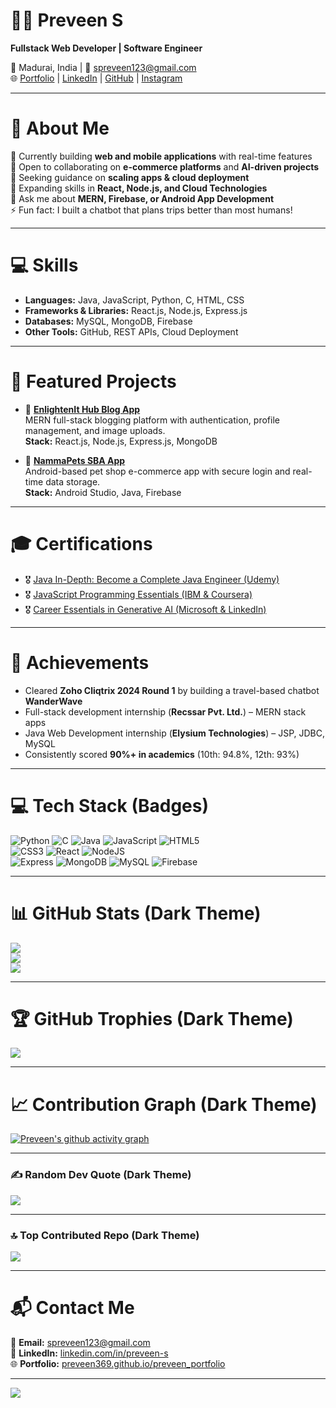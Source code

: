 # 👨‍💻 Preveen S
**Fullstack Web Developer | Software Engineer**  

📍 Madurai, India | 📧 spreveen123@gmail.com  
🌐 [Portfolio](https://preveen369.github.io/preveen_portfolio/) | [LinkedIn](https://www.linkedin.com/in/preveen-s-17250529b/) | [GitHub](https://github.com/Preveen369) | [Instagram](https://www.instagram.com/_preveen_s/)  

---

# 💫 About Me
🔭 Currently building **web and mobile applications** with real-time features  
👯 Open to collaborating on **e-commerce platforms** and **AI-driven projects**  
🤝 Seeking guidance on **scaling apps & cloud deployment**  
🌱 Expanding skills in **React, Node.js, and Cloud Technologies**  
💬 Ask me about **MERN, Firebase, or Android App Development**  
⚡ Fun fact: I built a chatbot that plans trips better than most humans!  

---

# 💻 Skills
- **Languages:** Java, JavaScript, Python, C, HTML, CSS  
- **Frameworks & Libraries:** React.js, Node.js, Express.js  
- **Databases:** MySQL, MongoDB, Firebase  
- **Other Tools:** GitHub, REST APIs, Cloud Deployment  

---

# 🚀 Featured Projects
- 📝 [**EnlightenIt Hub Blog App**](https://github.com/Preveen369/EnlightenIt-Hub-App)  
   MERN full-stack blogging platform with authentication, profile management, and image uploads.  
   **Stack:** React.js, Node.js, Express.js, MongoDB  

- 🐾 [**NammaPets SBA App**](https://github.com/Preveen369/NammaPets-SBA)  
   Android-based pet shop e-commerce app with secure login and real-time data storage.  
   **Stack:** Android Studio, Java, Firebase  

---

# 🎓 Certifications
- 🎖 [Java In-Depth: Become a Complete Java Engineer (Udemy)](https://www.udemy.com/certificate/UC-53c045e8-934c-4085-98d6-c74a6aed33e5/)  
- 🎖 [JavaScript Programming Essentials (IBM & Coursera)](https://coursera.org/share/9d96933333b32584391821950178f686)  
- 🎖 [Career Essentials in Generative AI (Microsoft & LinkedIn)](https://www.linkedin.com/learning/certificates/03e2105c42182fffb220810c75a830dd73f5158105f0babeca932866747fe7dd?trk=share_certificate)  

---

# 🏅 Achievements
- Cleared **Zoho Cliqtrix 2024 Round 1** by building a travel-based chatbot **WanderWave**  
- Full-stack development internship (**Recssar Pvt. Ltd.**) – MERN stack apps  
- Java Web Development internship (**Elysium Technologies**) – JSP, JDBC, MySQL  
- Consistently scored **90%+ in academics** (10th: 94.8%, 12th: 93%)  

---

# 💻 Tech Stack (Badges)
![Python](https://img.shields.io/badge/python-3670A0?style=for-the-badge&logo=python&logoColor=ffdd54) 
![C](https://img.shields.io/badge/c-%2300599C.svg?style=for-the-badge&logo=c&logoColor=white) 
![Java](https://img.shields.io/badge/java-%23ED8B00.svg?style=for-the-badge&logo=openjdk&logoColor=white) 
![JavaScript](https://img.shields.io/badge/javascript-%23323330.svg?style=for-the-badge&logo=javascript&logoColor=%23F7DF1E) 
![HTML5](https://img.shields.io/badge/html5-%23E34F26.svg?style=for-the-badge&logo=html5&logoColor=white)  
![CSS3](https://img.shields.io/badge/css3-%231572B6.svg?style=for-the-badge&logo=css3&logoColor=white) 
![React](https://img.shields.io/badge/react-%2320232a.svg?style=for-the-badge&logo=react&logoColor=%2361DAFB) 
![NodeJS](https://img.shields.io/badge/node.js-6DA55F?style=for-the-badge&logo=node.js&logoColor=white)  
![Express](https://img.shields.io/badge/express.js-%23404d59.svg?style=for-the-badge&logo=express&logoColor=%2361DAFB) 
![MongoDB](https://img.shields.io/badge/MongoDB-%234ea94b.svg?style=for-the-badge&logo=mongodb&logoColor=white) 
![MySQL](https://img.shields.io/badge/mysql-4479A1.svg?style=for-the-badge&logo=mysql&logoColor=white) 
![Firebase](https://img.shields.io/badge/firebase-%23039BE5.svg?style=for-the-badge&logo=firebase)  

---

# 📊 GitHub Stats (Dark Theme)
![](https://github-readme-stats.vercel.app/api?username=Preveen369&theme=radical&hide_border=true&include_all_commits=false&count_private=false)  
![](https://github-readme-streak-stats.herokuapp.com/?user=Preveen369&theme=radical&hide_border=true)  
![](https://github-readme-stats.vercel.app/api/top-langs/?username=Preveen369&theme=radical&hide_border=true&include_all_commits=false&count_private=false&layout=compact)  

---

# 🏆 GitHub Trophies (Dark Theme)
![](https://github-profile-trophy.vercel.app/?username=Preveen369&theme=radical&no-frame=true&no-bg=true&margin-w=4)  

---

# 📈 Contribution Graph (Dark Theme)
[![Preveen's github activity graph](https://github-readme-activity-graph.vercel.app/graph?username=Preveen369&theme=react-dark)](https://github.com/ashutosh00710/github-readme-activity-graph)  

---

### ✍️ Random Dev Quote (Dark Theme)
![](https://quotes-github-readme.vercel.app/api?type=horizontal&theme=radical)  

---

### 🔝 Top Contributed Repo (Dark Theme)
![](https://github-contributor-stats.vercel.app/api?username=Preveen369&limit=5&theme=radical&combine_all_yearly_contributions=true)  

---

# 📬 Contact Me
📧 **Email:** spreveen123@gmail.com  
💼 **LinkedIn:** [linkedin.com/in/preveen-s](https://www.linkedin.com/in/preveen-s-17250529b/)  
🌐 **Portfolio:** [preveen369.github.io/preveen_portfolio](https://preveen369.github.io/preveen_portfolio/)  

---

[![](https://visitcount.itsvg.in/api?id=Preveen369&icon=2&color=12)](https://visitcount.itsvg.in)

<!-- Final README | Dark Theme + Professional + Developer Showcase -->
